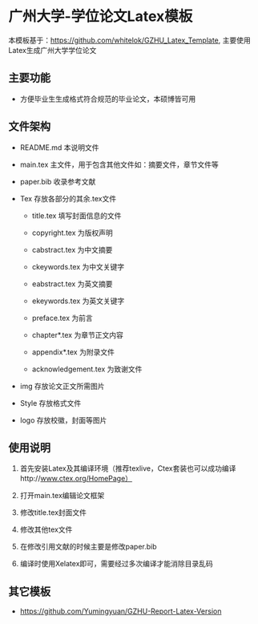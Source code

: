 # 广州大学-学位论文Latex模板

本模板基于：https://github.com/whitelok/GZHU_Latex_Template, 主要使用Latex生成广州大学学位论文

## 主要功能

+ 方便毕业生生成格式符合规范的毕业论文，本硕博皆可用

## 文件架构

+ README.md 本说明文件

+ main.tex 主文件，用于包含其他文件如：摘要文件，章节文件等

+ paper.bib 收录参考文献

+ Tex 存放各部分的其余.tex文件

  - title.tex 填写封面信息的文件

  - copyright.tex 为版权声明

  - cabstract.tex 为中文摘要

  - ckeywords.tex 为中文关键字

  - eabstract.tex 为英文摘要

  - ekeywords.tex 为英文关键字

  - preface.tex 为前言

  - chapter*.tex 为章节正文内容

  - appendix*.tex 为附录文件

  - acknowledgement.tex 为致谢文件

+ img 存放论文正文所需图片

+ Style 存放格式文件

+ logo 存放校徽，封面等图片

## 使用说明

1. 首先安装Latex及其编译环境（推荐texlive，Ctex套装也可以成功编译http://www.ctex.org/HomePage）

2. 打开main.tex编辑论文框架

3. 修改title.tex封面文件

4. 修改其他tex文件

5. 在修改引用文献的时候主要是修改paper.bib

6. 编译时使用Xelatex即可，需要经过多次编译才能消除目录乱码

## 其它模板

+ https://github.com/Yumingyuan/GZHU-Report-Latex-Version
